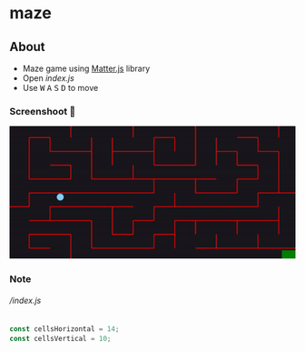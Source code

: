 # maze
## About
- Maze game using [Matter.js](https://brm.io/matter-js/) library
- Open _index.js_
- Use <kbd>W</kbd> <kbd>A</kbd> <kbd>S</kbd> <kbd>D</kbd> to move
### Screenshoot :rainbow:
![Maze game.gif](https://github.com/xvferdy/maze/blob/master/img/maze.gif)

### Note
###### /index.js
```javascript
const cellsHorizontal = 14;
const cellsVertical = 10;
```
